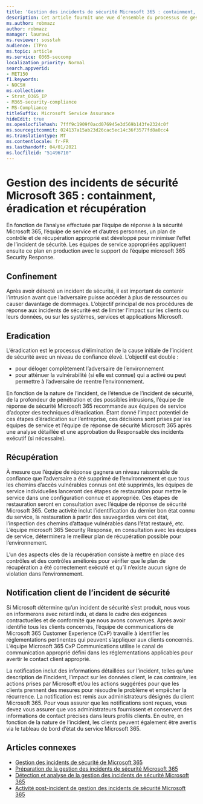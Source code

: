 ```yaml
---
title: 'Gestion des incidents de sécurité Microsoft 365 : containment, éradication et récupération'
description: Cet article fournit une vue d’ensemble du processus de gestion, d’éradication et de récupération des incidents de sécurité dans Microsoft 365.
ms.author: robmazz
author: robmazz
manager: laurawi
ms.reviewer: sosstah
audience: ITPro
ms.topic: article
ms.service: O365-seccomp
localization_priority: Normal
search.appverid:
- MET150
f1.keywords:
- NOCSH
ms.collection:
- Strat_O365_IP
- M365-security-compliance
- MS-Compliance
titleSuffix: Microsoft Service Assurance
hideEdit: true
ms.openlocfilehash: 7fff9c1909f0acd076945e3d569b143fe2324c0f
ms.sourcegitcommit: 024137a15ab23d26cac5ec14c36f3577fd8a0cc4
ms.translationtype: MT
ms.contentlocale: fr-FR
ms.lasthandoff: 04/01/2021
ms.locfileid: "51496710"
---
```

# <a name="microsoft-365-security-incident-management-containment-eradication-and-recovery"></a>Gestion des incidents de sécurité Microsoft 365 : containment, éradication et récupération

En fonction de l’analyse effectuée par l’équipe de réponse à la sécurité Microsoft 365, l’équipe de service et d’autres personnes, un plan de contrôle et de récupération approprié est développé pour minimiser l’effet de l’incident de sécurité. Les équipes de service appropriées appliquent ensuite ce plan en production avec le support de l’équipe microsoft 365 Security Response.

## <a name="containment"></a>Confinement

Après avoir détecté un incident de sécurité, il est important de contenir l’intrusion avant que l’adversaire puisse accéder à plus de ressources ou causer davantage de dommages. L’objectif principal de nos procédures de réponse aux incidents de sécurité est de limiter l’impact sur les clients ou leurs données, ou sur les systèmes, services et applications Microsoft.

## <a name="eradication"></a>Eradication

L’éradication est le processus d’élimination de la cause initiale de l’incident de sécurité avec un niveau de confiance élevé. L’objectif est double :

- pour déloger complètement l’adversaire de l’environnement
- pour atténuer la vulnérabilité (si elle est connue) qui a activé ou peut permettre à l’adversaire de reentre l’environnement.

En fonction de la nature de l’incident, de l’étendue de l’incident de sécurité, de la profondeur de pénétration et des possibles intrusions, l’équipe de réponse de sécurité Microsoft 365 recommande aux équipes de service d’adopter des techniques d’éradication. Étant donné l’impact potentiel de ces étapes d’éradication sur l’entreprise, ces décisions sont prises par les équipes de service et l’équipe de réponse de sécurité Microsoft 365 après une analyse détaillée et une approbation du Responsable des incidents exécutif (si nécessaire).

## <a name="recovery"></a>Récupération

À mesure que l’équipe de réponse gagnera un niveau raisonnable de confiance que l’adversaire a été supprimé de l’environnement et que tous les chemins d’accès vulnérables connus ont été supprimés, les équipes de service individuelles lanceront des étapes de restauration pour mettre le service dans une configuration connue et appropriée. Ces étapes de restauration seront en consultation avec l’équipe de réponse de sécurité Microsoft 365. Cette activité inclut l’identification du dernier bon état connu du service, la restauration à partir des sauvegardes vers cet état, l’inspection des chemins d’attaque vulnérables dans l’état restauré, etc. L’équipe microsoft 365 Security Response, en consultation avec les équipes de service, déterminera le meilleur plan de récupération possible pour l’environnement.

L’un des aspects clés de la récupération consiste à mettre en place des contrôles et des contrôles améliorés pour vérifier que le plan de récupération a été correctement exécuté et qu’il n’existe aucun signe de violation dans l’environnement.

## <a name="customer-notification-of-security-incident"></a>Notification client de l’incident de sécurité

Si Microsoft détermine qu’un incident de sécurité s’est produit, nous vous en informerons avec retard indu, et dans le cadre des exigences contractuelles et de conformité que nous avons convenues. Après avoir identifié tous les clients concernés, l’équipe de communications de Microsoft 365 Customer Experience (CxP) travaille à identifier les réglementations pertinentes qui peuvent s’appliquer aux clients concernés. L’équipe Microsoft 365 CxP Communications utilise le canal de communication approprié défini dans les réglementations applicables pour avertir le contact client approprié.

La notification inclut des informations détaillées sur l’incident, telles qu’une description de l’incident, l’impact sur les données client, le cas contraire, les actions prises par Microsoft et/ou les actions suggérées pour que les clients prennent des mesures pour résoudre le problème et empêcher la récurrence. La notification est remis aux administrateurs désignés du client Microsoft 365. Pour vous assurer que les notifications sont reçues, vous devez vous assurer que vos administrateurs fournissent et conservent des informations de contact précises dans leurs profils clients. En outre, en fonction de la nature de l’incident, les clients peuvent[](http://status.yammer.com/) également être avertis via le tableau de bord d’état du service Microsoft 365.

## <a name="related-articles"></a>Articles connexes

- [Gestion des incidents de sécurité de Microsoft 365](assurance-security-incident-management.md)
- [Préparation de la gestion des incidents de sécurité Microsoft 365](assurance-sim-preparation.md)
- [Détection et analyse de la gestion des incidents de sécurité Microsoft 365](assurance-sim-detection-analysis.md)
- [Activité post-incident de gestion des incidents de sécurité Microsoft 365](assurance-sim-post-incident-activity.md)

